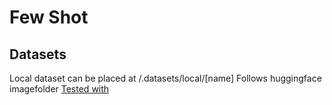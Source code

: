 # Few Shot

## Datasets

Local dataset can be placed at /.datasets/local/[name]
Follows huggingface imagefolder
[Tested with](https://huggingface.co/datasets/rokmr/pets)
